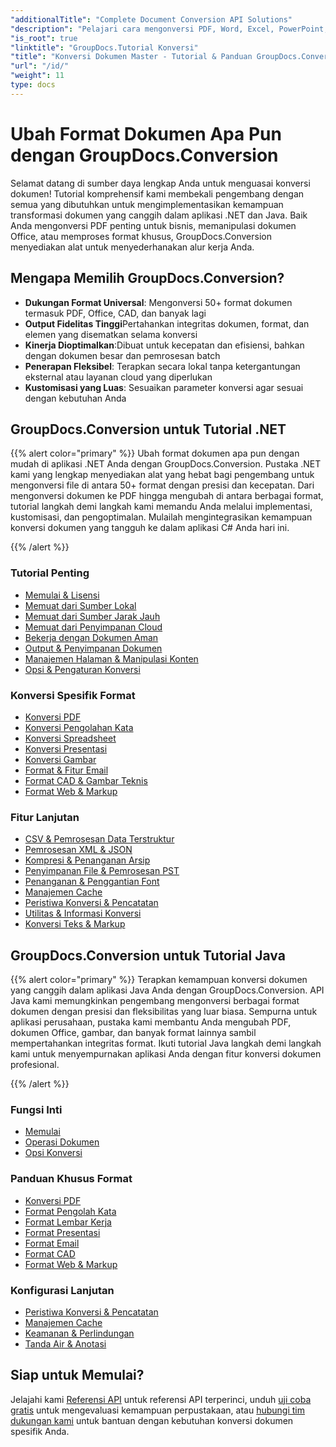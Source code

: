 ```yaml
---
"additionalTitle": "Complete Document Conversion API Solutions"
"description": "Pelajari cara mengonversi PDF, Word, Excel, PowerPoint, dan 50+ format lainnya dengan tutorial langkah demi langkah kami. Terapkan konversi dokumen yang lancar di aplikasi Anda."
"is_root": true
"linktitle": "GroupDocs.Tutorial Konversi"
"title": "Konversi Dokumen Master - Tutorial & Panduan GroupDocs.Conversion"
"url": "/id/"
"weight": 11
type: docs
---
```

# Ubah Format Dokumen Apa Pun dengan GroupDocs.Conversion

Selamat datang di sumber daya lengkap Anda untuk menguasai konversi dokumen! Tutorial komprehensif kami membekali pengembang dengan semua yang dibutuhkan untuk mengimplementasikan kemampuan transformasi dokumen yang canggih dalam aplikasi .NET dan Java. Baik Anda mengonversi PDF penting untuk bisnis, memanipulasi dokumen Office, atau memproses format khusus, GroupDocs.Conversion menyediakan alat untuk menyederhanakan alur kerja Anda.

## Mengapa Memilih GroupDocs.Conversion?

- **Dukungan Format Universal**: Mengonversi 50+ format dokumen termasuk PDF, Office, CAD, dan banyak lagi
- **Output Fidelitas Tinggi**Pertahankan integritas dokumen, format, dan elemen yang disematkan selama konversi
- **Kinerja Dioptimalkan**:Dibuat untuk kecepatan dan efisiensi, bahkan dengan dokumen besar dan pemrosesan batch
- **Penerapan Fleksibel**: Terapkan secara lokal tanpa ketergantungan eksternal atau layanan cloud yang diperlukan
- **Kustomisasi yang Luas**: Sesuaikan parameter konversi agar sesuai dengan kebutuhan Anda

## GroupDocs.Conversion untuk Tutorial .NET

{{% alert color="primary" %}}
Ubah format dokumen apa pun dengan mudah di aplikasi .NET Anda dengan GroupDocs.Conversion. Pustaka .NET kami yang lengkap menyediakan alat yang hebat bagi pengembang untuk mengonversi file di antara 50+ format dengan presisi dan kecepatan. Dari mengonversi dokumen ke PDF hingga mengubah di antara berbagai format, tutorial langkah demi langkah kami memandu Anda melalui implementasi, kustomisasi, dan pengoptimalan. Mulailah mengintegrasikan kemampuan konversi dokumen yang tangguh ke dalam aplikasi C# Anda hari ini.

{{% /alert %}}

### Tutorial Penting

- [Memulai & Lisensi](./net/getting-started-licensing/)
- [Memuat dari Sumber Lokal](./net/loading-from-local-sources/)
- [Memuat dari Sumber Jarak Jauh](./net/loading-from-remote-sources/)
- [Memuat dari Penyimpanan Cloud](./net/loading-from-cloud-storage/)
- [Bekerja dengan Dokumen Aman](./net/working-with-secure-documents/)
- [Output & Penyimpanan Dokumen](./net/document-output-saving/)
- [Manajemen Halaman & Manipulasi Konten](./net/page-management-content-manipulation/)
- [Opsi & Pengaturan Konversi](./net/conversion-options-settings/)

### Konversi Spesifik Format

- [Konversi PDF](./net/pdf-conversion/)
- [Konversi Pengolahan Kata](./net/word-processing-conversion/)
- [Konversi Spreadsheet](./net/spreadsheet-conversion/)
- [Konversi Presentasi](./net/presentation-conversion/)
- [Konversi Gambar](./net/image-conversion/)
- [Format & Fitur Email](./net/email-formats-features/)
- [Format CAD & Gambar Teknis](./net/cad-technical-drawing-formats/)
- [Format Web & Markup](./net/web-markup-formats/)

### Fitur Lanjutan

- [CSV & Pemrosesan Data Terstruktur](./net/csv-structured-data-processing/)
- [Pemrosesan XML & JSON](./net/xml-json-processing/)
- [Kompresi & Penanganan Arsip](./net/compression-archive-handling/)
- [Penyimpanan File & Pemrosesan PST](./net/storage-files-pst-processing/)
- [Penanganan & Penggantian Font](./net/font-handling-substitution/)
- [Manajemen Cache](./net/cache-management/)
- [Peristiwa Konversi & Pencatatan](./net/conversion-events-logging/)
- [Utilitas & Informasi Konversi](./net/conversion-utilities-information/)
- [Konversi Teks & Markup](./net/text-markup-conversion/)

## GroupDocs.Conversion untuk Tutorial Java

{{% alert color="primary" %}}
Terapkan kemampuan konversi dokumen yang canggih dalam aplikasi Java Anda dengan GroupDocs.Conversion. API Java kami memungkinkan pengembang mengonversi berbagai format dokumen dengan presisi dan fleksibilitas yang luar biasa. Sempurna untuk aplikasi perusahaan, pustaka kami membantu Anda mengubah PDF, dokumen Office, gambar, dan banyak format lainnya sambil mempertahankan integritas format. Ikuti tutorial Java langkah demi langkah kami untuk menyempurnakan aplikasi Anda dengan fitur konversi dokumen profesional.

{{% /alert %}}

### Fungsi Inti

- [Memulai](./java/getting-started/)
- [Operasi Dokumen](./java/document-operations/)
- [Opsi Konversi](./java/conversion-options/)

### Panduan Khusus Format

- [Konversi PDF](./java/pdf-conversion/)
- [Format Pengolah Kata](./java/word-processing-formats/)
- [Format Lembar Kerja](./java/spreadsheet-formats/)
- [Format Presentasi](./java/presentation-formats/)
- [Format Email](./java/email-formats/)
- [Format CAD](./java/cad-formats/)
- [Format Web & Markup](./java/web-markup-formats/)

### Konfigurasi Lanjutan

- [Peristiwa Konversi & Pencatatan](./java/conversion-events-logging/)
- [Manajemen Cache](./java/cache-management/)
- [Keamanan & Perlindungan](./java/security-protection/)
- [Tanda Air & Anotasi](./java/watermarks-annotations/)

## Siap untuk Memulai?

Jelajahi kami [Referensi API](https://reference.groupdocs.com/) untuk referensi API terperinci, unduh [uji coba gratis](https://releases.groupdocs.com/) untuk mengevaluasi kemampuan perpustakaan, atau [hubungi tim dukungan kami](https://forum.groupdocs.com/) untuk bantuan dengan kebutuhan konversi dokumen spesifik Anda.